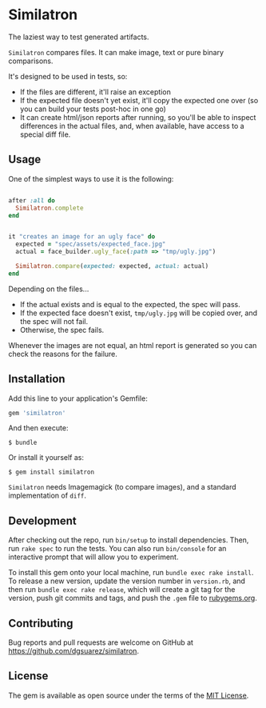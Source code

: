 # Similatron

The laziest way to test generated artifacts.

`Similatron` compares files. It can make image, text or pure binary
comparisons.

It's designed to be used in tests, so:

* If the files are different, it'll raise an exception
* If the expected file doesn't yet exist, it'll copy the expected one over (so
    you can build your tests post-hoc in one go)
* It can create html/json reports after running, so you'll be able to inspect
    differences in the actual files, and, when available, have access to
    a special diff file.

## Usage

One of the simplest ways to use it is the following:

```ruby

after :all do
  Similatron.complete
end


it "creates an image for an ugly face" do
  expected = "spec/assets/expected_face.jpg"
  actual = face_builder.ugly_face(:path => "tmp/ugly.jpg")

  Similatron.compare(expected: expected, actual: actual)
end

```

Depending on the files...

* If the actual exists and is equal to the expected, the spec will pass.
* If the expected face doesn't exist, `tmp/ugly.jpg` will be copied over, and
    the spec will not fail.
* Otherwise, the spec fails.

Whenever the images are not equal, an html report is generated so you can
check the reasons for the failure.


## Installation

Add this line to your application's Gemfile:

```ruby
gem 'similatron'
```

And then execute:

    $ bundle

Or install it yourself as:

    $ gem install similatron

`Similatron` needs Imagemagick (to compare images), and a standard
implementation of `diff`.

## Development

After checking out the repo, run `bin/setup` to install dependencies. Then,
run `rake spec` to run the tests. You can also run `bin/console` for an
interactive prompt that will allow you to experiment.

To install this gem onto your local machine, run `bundle exec rake install`.
To release a new version, update the version number in `version.rb`, and then
run `bundle exec rake release`, which will create a git tag for the version,
push git commits and tags, and push the `.gem` file to
[rubygems.org](https://rubygems.org).

## Contributing

Bug reports and pull requests are welcome on GitHub at
https://github.com/dgsuarez/similatron.


## License

The gem is available as open source under the terms of the [MIT
License](http://opensource.org/licenses/MIT).


